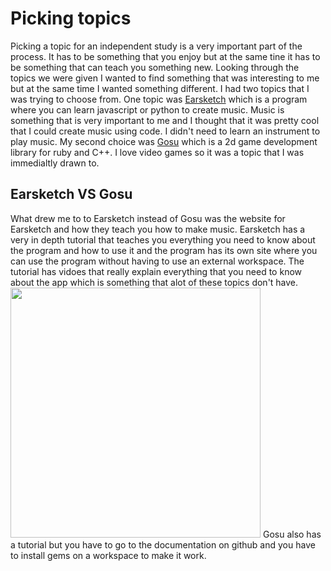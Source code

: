 # Picking topics

Picking a topic for an independent study is a very important part of the process. It has to be something that you enjoy but at the same
tine it has to be something that can teach you something new. Looking through the topics we were given I wanted to find something that was 
interesting to me but at the same time I wanted something different. I had two topics that I was trying to choose from. One topic was [Earsketch](https://earsketch.gatech.edu/)
which is a program where you can learn javascript or python to create music. Music is something that is very important to me and I thought that it was pretty cool that I could
create music using code. I didn't need to learn an instrument to play music. My second choice was [Gosu](https://www.libgosu.org/) which is a 2d game development library for ruby 
and C++. I love video games so it was a topic that I was immedialtly drawn to.

## Earsketch VS Gosu

What drew me to to Earsketch instead of Gosu was the website for Earsketch and how they teach you how to make music. Earsketch has a very in depth tutorial that teaches you
everything you need to know about the program and how to use it and the program has its own site where you can use the program without having to use an external workspace. 
The tutorial has vidoes that really explain everything that you need to know about the app which is something that alot of these topics don't have.
<img src="http://circlcenter.org/wp-content/uploads/2015/12/cl16-gallery-walk-earsketch-a-steam-approach-to-broadening-participation-in-high-school-cs.png" style="width: 400px;" />
Gosu also has a tutorial but you have to go to the documentation on github and you have to install gems on a workspace to make it work.

